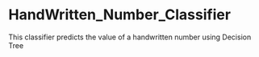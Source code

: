 # HandWritten_Number_Classifier
 This classifier predicts the value of a handwritten number using Decision Tree
